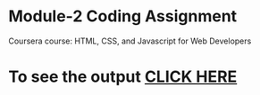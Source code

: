 

# Module-2 Coding Assignment

Coursera course: HTML, CSS, and Javascript for Web Developers

# To see the output [CLICK HERE](https://HypeAvratha.github.io/Coursera-HTML-CSS-and-JavaScript-for-Web-Developers/blob/main/Assignments/module-2/index.html)

